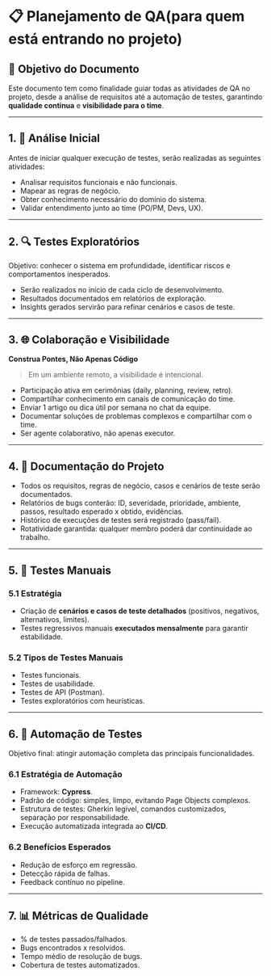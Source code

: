 # 📋 Planejamento de QA(para quem está entrando no projeto)

## 🔹 Objetivo do Documento

Este documento tem como finalidade guiar todas as atividades de QA no projeto, desde a análise de requisitos até a automação de testes, garantindo **qualidade contínua** e **visibilidade para o time**.

---

## 1. 📖 Análise Inicial

Antes de iniciar qualquer execução de testes, serão realizadas as seguintes atividades:

*  Analisar requisitos funcionais e não funcionais.
*  Mapear as regras de negócio.
*  Obter conhecimento necessário do domínio do sistema.
*  Validar entendimento junto ao time (PO/PM, Devs, UX).

---

## 2. 🔍 Testes Exploratórios

Objetivo: conhecer o sistema em profundidade, identificar riscos e comportamentos inesperados.

* Serão realizados no início de cada ciclo de desenvolvimento.
* Resultados documentados em relatórios de exploração.
* Insights gerados servirão para refinar cenários e casos de teste.

---

## 3. 🌐 Colaboração e Visibilidade

**Construa Pontes, Não Apenas Código**

> Em um ambiente remoto, a visibilidade é intencional.

* Participação ativa em cerimônias (daily, planning, review, retro).
* Compartilhar conhecimento em canais de comunicação do time.
* Enviar 1 artigo ou dica útil por semana no chat da equipe.
* Documentar soluções de problemas complexos e compartilhar com o time.
* Ser agente colaborativo, não apenas executor.

---

## 4. 📝 Documentação do Projeto

* Todos os requisitos, regras de negócio, casos e cenários de teste serão documentados.
* Relatórios de bugs conterão: ID, severidade, prioridade, ambiente, passos, resultado esperado x obtido, evidências.
* Histórico de execuções de testes será registrado (pass/fail).
* Rotatividade garantida: qualquer membro poderá dar continuidade ao trabalho.

---

## 5. 🧪 Testes Manuais

### 5.1 Estratégia

* Criação de **cenários e casos de teste detalhados** (positivos, negativos, alternativos, limites).
* Testes regressivos manuais **executados mensalmente** para garantir estabilidade.

### 5.2 Tipos de Testes Manuais

* Testes funcionais.
* Testes de usabilidade.
* Testes de API (Postman).
* Testes exploratórios com heurísticas.

---

## 6. 🤖 Automação de Testes

Objetivo final: atingir automação completa das principais funcionalidades.

### 6.1 Estratégia de Automação

* Framework: **Cypress**.
* Padrão de código: simples, limpo, evitando Page Objects complexos.
* Estrutura de testes: Gherkin legível, comandos customizados, separação por responsabilidade.
* Execução automatizada integrada ao **CI/CD**.

### 6.2 Benefícios Esperados

* Redução de esforço em regressão.
* Detecção rápida de falhas.
* Feedback contínuo no pipeline.

---

## 7. 📊 Métricas de Qualidade

* % de testes passados/falhados.
* Bugs encontrados x resolvidos.
* Tempo médio de resolução de bugs.
* Cobertura de testes automatizados.
